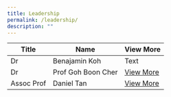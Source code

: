 ```yaml
---
title: Leadership
permalink: /leadership/
description: ""
---
```



| Title | Name | View More |
| -------- | -------- | -------- |
| Dr | Benajamin Koh     | Text     |
| Dr | Prof Goh Boon Cher | [View More](/leadership/prof-goh-boon-cher/) |
| Assoc Prof | Daniel Tan | [View More](/leadership/assoc-prof-daniel-tan/) |

